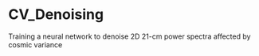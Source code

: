 # CV_Denoising
Training a neural network to denoise 2D 21-cm power spectra affected by cosmic variance

